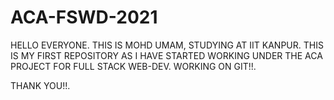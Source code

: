# ACA-FSWD-2021
HELLO EVERYONE.
THIS IS MOHD UMAM, STUDYING AT IIT KANPUR.
THIS IS MY FIRST REPOSITORY AS I HAVE STARTED WORKING UNDER THE ACA PROJECT FOR FULL STACK WEB-DEV.
WORKING ON GIT!!.

THANK YOU!!.
